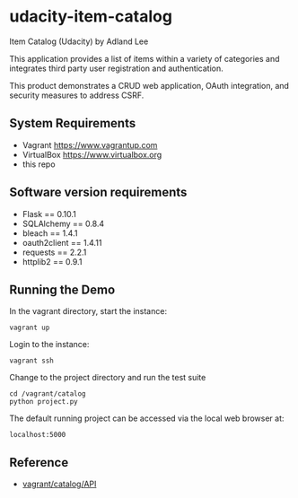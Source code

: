 # udacity-item-catalog
Item Catalog (Udacity)
by Adland Lee

This application provides a list of items within a variety of categories and
integrates third party user registration and authentication.

This product demonstrates a CRUD web application, OAuth integration, and security
measures to address CSRF.


## System Requirements

* Vagrant https://www.vagrantup.com
* VirtualBox https://www.virtualbox.org
* this repo

## Software version requirements

* Flask == 0.10.1
* SQLAlchemy == 0.8.4
* bleach == 1.4.1
* oauth2client == 1.4.11
* requests == 2.2.1
* httplib2 == 0.9.1

## Running the Demo

In the vagrant directory, start the instance:

    vagrant up

Login to the instance:

    vagrant ssh

Change to the project directory and run the test suite

    cd /vagrant/catalog
    python project.py

The default running project can be accessed via the local web browser at:

    localhost:5000

## Reference

* [vagrant/catalog/API](API.md)
